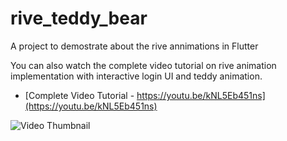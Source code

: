# rive_teddy_bear

A project to demostrate about the rive annimations in Flutter

You can also watch the complete video tutorial on rive animation implementation with interactive login UI and teddy animation.

- [Complete Video Tutorial - https://youtu.be/kNL5Eb451ns](https://youtu.be/kNL5Eb451ns)

![Video Thumbnail](https://img.youtube.com/vi/kNL5Eb451ns/0.jpg)

